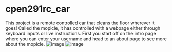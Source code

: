 # cpen291rc_car

This project is a remote controlled car that cleans the floor wherever it goes! Called the mopicle, it has controlled with a webpage either through keyboard inputs or live instructions. First you start off on the intro page where you can enter your username and head to an about page to see more about the mopicle.
![image](https://github.com/ivantse08/cpen291rc_car/assets/112794661/65c3a58b-5ebe-4dca-834c-7d73a75db199) ![image](https://github.com/ivantse08/cpen291rc_car/assets/112794661/96a22c4a-4860-41c0-883f-715436930541)





